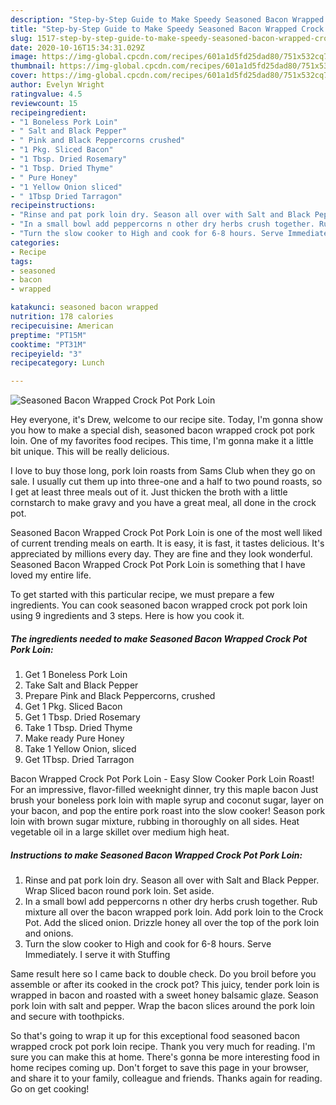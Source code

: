 ```yaml
---
description: "Step-by-Step Guide to Make Speedy Seasoned Bacon Wrapped Crock Pot Pork Loin"
title: "Step-by-Step Guide to Make Speedy Seasoned Bacon Wrapped Crock Pot Pork Loin"
slug: 1517-step-by-step-guide-to-make-speedy-seasoned-bacon-wrapped-crock-pot-pork-loin
date: 2020-10-16T15:34:31.029Z
image: https://img-global.cpcdn.com/recipes/601a1d5fd25dad80/751x532cq70/seasoned-bacon-wrapped-crock-pot-pork-loin-recipe-main-photo.jpg
thumbnail: https://img-global.cpcdn.com/recipes/601a1d5fd25dad80/751x532cq70/seasoned-bacon-wrapped-crock-pot-pork-loin-recipe-main-photo.jpg
cover: https://img-global.cpcdn.com/recipes/601a1d5fd25dad80/751x532cq70/seasoned-bacon-wrapped-crock-pot-pork-loin-recipe-main-photo.jpg
author: Evelyn Wright
ratingvalue: 4.5
reviewcount: 15
recipeingredient:
- "1 Boneless Pork Loin"
- " Salt and Black Pepper"
- " Pink and Black Peppercorns crushed"
- "1 Pkg. Sliced Bacon"
- "1 Tbsp. Dried Rosemary"
- "1 Tbsp. Dried Thyme"
- " Pure Honey"
- "1 Yellow Onion sliced"
- " 1Tbsp Dried Tarragon"
recipeinstructions:
- "Rinse and pat pork loin dry. Season all over with Salt and Black Pepper. Wrap Sliced bacon round pork loin. Set aside."
- "In a small bowl add peppercorns n other dry herbs crush together. Rub mixture all over the bacon wrapped pork loin. Add pork loin to the Crock Pot. Add the sliced onion. Drizzle honey all over the top of the pork loin and onions."
- "Turn the slow cooker to High and cook for 6-8 hours. Serve Immediately. I serve it with Stuffing"
categories:
- Recipe
tags:
- seasoned
- bacon
- wrapped

katakunci: seasoned bacon wrapped 
nutrition: 178 calories
recipecuisine: American
preptime: "PT15M"
cooktime: "PT31M"
recipeyield: "3"
recipecategory: Lunch

---
```



![Seasoned Bacon Wrapped Crock Pot Pork Loin](https://img-global.cpcdn.com/recipes/601a1d5fd25dad80/751x532cq70/seasoned-bacon-wrapped-crock-pot-pork-loin-recipe-main-photo.jpg)

Hey everyone, it's Drew, welcome to our recipe site. Today, I'm gonna show you how to make a special dish, seasoned bacon wrapped crock pot pork loin. One of my favorites food recipes. This time, I'm gonna make it a little bit unique. This will be really delicious.

I love to buy those long, pork loin roasts from Sams Club when they go on sale. I usually cut them up into three-one and a half to two pound roasts, so I get at least three meals out of it. Just thicken the broth with a little cornstarch to make gravy and you have a great meal, all done in the crock pot.

Seasoned Bacon Wrapped Crock Pot Pork Loin is one of the most well liked of current trending meals on earth. It is easy, it is fast, it tastes delicious. It's appreciated by millions every day. They are fine and they look wonderful. Seasoned Bacon Wrapped Crock Pot Pork Loin is something that I have loved my entire life.


To get started with this particular recipe, we must prepare a few ingredients. You can cook seasoned bacon wrapped crock pot pork loin using 9 ingredients and 3 steps. Here is how you cook it.

<!--inarticleads1-->

##### The ingredients needed to make Seasoned Bacon Wrapped Crock Pot Pork Loin:

1. Get 1 Boneless Pork Loin
1. Take  Salt and Black Pepper
1. Prepare  Pink and Black Peppercorns, crushed
1. Get 1 Pkg. Sliced Bacon
1. Get 1 Tbsp. Dried Rosemary
1. Take 1 Tbsp. Dried Thyme
1. Make ready  Pure Honey
1. Take 1 Yellow Onion, sliced
1. Get  1Tbsp. Dried Tarragon


Bacon Wrapped Crock Pot Pork Loin - Easy Slow Cooker Pork Loin Roast! For an impressive, flavor-filled weeknight dinner, try this maple bacon Just brush your boneless pork loin with maple syrup and coconut sugar, layer on your bacon, and pop the entire pork roast into the slow cooker! Season pork loin with brown sugar mixture, rubbing in thoroughly on all sides. Heat vegetable oil in a large skillet over medium high heat. 

<!--inarticleads2-->

##### Instructions to make Seasoned Bacon Wrapped Crock Pot Pork Loin:

1. Rinse and pat pork loin dry. Season all over with Salt and Black Pepper. Wrap Sliced bacon round pork loin. Set aside.
1. In a small bowl add peppercorns n other dry herbs crush together. Rub mixture all over the bacon wrapped pork loin. Add pork loin to the Crock Pot. Add the sliced onion. Drizzle honey all over the top of the pork loin and onions.
1. Turn the slow cooker to High and cook for 6-8 hours. Serve Immediately. I serve it with Stuffing


Same result here so I came back to double check. Do you broil before you assemble or after its cooked in the crock pot? This juicy, tender pork loin is wrapped in bacon and roasted with a sweet honey balsamic glaze. Season pork loin with salt and pepper. Wrap the bacon slices around the pork loin and secure with toothpicks. 

So that's going to wrap it up for this exceptional food seasoned bacon wrapped crock pot pork loin recipe. Thank you very much for reading. I'm sure you can make this at home. There's gonna be more interesting food in home recipes coming up. Don't forget to save this page in your browser, and share it to your family, colleague and friends. Thanks again for reading. Go on get cooking!
